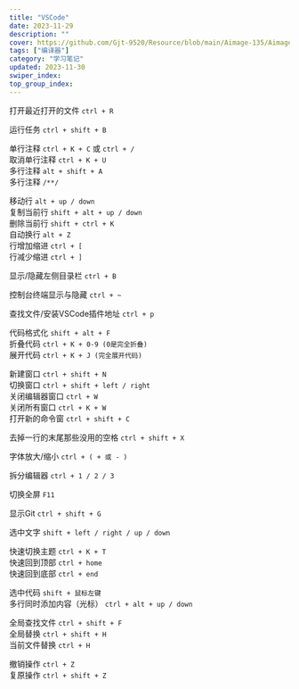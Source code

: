 ```yaml
---
title: "VSCode"
date: 2023-11-29
description: ""
cover: https://github.com/Gjt-9520/Resource/blob/main/Aimage-135/Aimage102.jpg?raw=true
tags: ["编译器"]
category: "学习笔记"
updated: 2023-11-30
swiper_index: 
top_group_index: 
---
```


打开最近打开的文件 `ctrl + R`   

运行任务 `ctrl + shift + B`

单行注释 `ctrl + K + C` 或 `ctrl + /`   
取消单行注释 `ctrl + K + U`     
多行注释 `alt + shift + A`   
多行注释 `/**/`   

移动行 `alt + up / down`    
复制当前行 `shift + alt + up / down`  
删除当前行 `shift + ctrl + K`   
自动换行 `alt + Z`  
行增加缩进 `ctrl + [`   
行减少缩进 `ctrl + ]`   

显示/隐藏左侧目录栏 `ctrl + B`  

控制台终端显示与隐藏 `ctrl + ~`  

查找文件/安装VSCode插件地址 `ctrl + p`  

代码格式化 `shift + alt + F`  
折叠代码 `ctrl + K + 0-9 (0是完全折叠)`   
展开代码 `ctrl + K + J (完全展开代码)`  

新建窗口 `ctrl + shift + N`  
切换窗口 `ctrl + shift + left / right`  
关闭编辑器窗口 `ctrl + W`   
关闭所有窗口 `ctrl + K + W`   
打开新的命令窗 `ctrl + shift + C`  

去掉一行的末尾那些没用的空格 `ctrl + shift + X`  

字体放大/缩小 `ctrl + ( + 或 - )`  

拆分编辑器 `ctrl + 1 / 2 / 3`

切换全屏 `F11`

显示Git `ctrl + shift + G`

选中文字 `shift + left / right / up / down`

快速切换主题 `ctrl + K + T`  
快速回到顶部 `ctrl + home`   
快速回到底部 `ctrl + end`   

选中代码 `shift + 鼠标左键`  
多行同时添加内容（光标） `ctrl + alt + up / down`  

全局查找文件 `ctrl + shift + F`  
全局替换 `ctrl + shift + H`    
当前文件替换 `ctrl + H`  

撤销操作 `ctrl + Z`   
复原操作 `ctrl + shift + Z`   